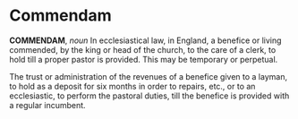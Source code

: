 # Commendam

**COMMENDAM**, _noun_ In ecclesiastical law, in England, a benefice or living commended, by the king or head of the church, to the care of a clerk, to hold till a proper pastor is provided. This may be temporary or perpetual.

The trust or administration of the revenues of a benefice given to a layman, to hold as a deposit for six months in order to repairs, etc., or to an ecclesiastic, to perform the pastoral duties, till the benefice is provided with a regular incumbent.